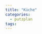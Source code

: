 ```yaml
---
title: "Küche"
categories:
  - putzplan
tags:
---
```



<!--stackedit_data:
eyJoaXN0b3J5IjpbNjAzMjYwMjk1XX0=
-->